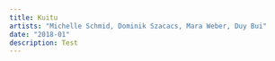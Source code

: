 ```yaml
---
title: Kuitu
artists: "Michelle Schmid, Dominik Szacacs, Mara Weber, Duy Bui"
date: "2018-01"
description: Test
---
```

